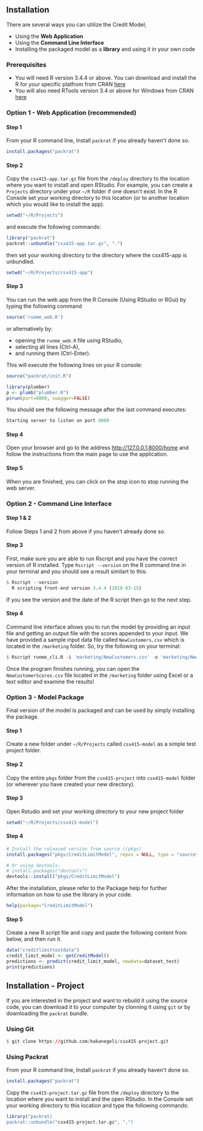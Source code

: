 ## Installation

There are several ways you can utilize the Credit Model; 

* Using the **Web Application**
* Using the **Command Line Interface**
* Installing the packaged model as a **library** and using it in your own code

### Prerequisites

* You will need R version 3.4.4 or above. You can download and install the R for your specific platfrom from CRAN  [here](https://cran.r-project.org/)
* You will also need RTools version 3.4 or above for Windows from CRAN [here](https://cran.r-project.org/bin/windows/Rtools/)

### Option 1 - Web Application (recommended)

#### Step 1
From your R command line, Install `packrat` if you already haven't done so.

``` r
install.packages("packrat")
```
#### Step 2
Copy the `csx415-app.tar.gz` file from the `/deploy` directory to the location where you want to install and open RStudio. For example, you can create a `Projects` directory under your `~/R` folder if one doesn't exist. In the R Console set your working directory to this location (or to another location which you would like to install the app).

```r
setwd("~/R/Projects")
```
and execute the following commands:

``` r
library("packrat")
packrat::unbundle("csx415-app.tar.gz", ".")
```
then set your working directory to the directory where the csx415-app is unbundled.

```r
setwd("~/R/Projects/csx415-app")
```

#### Step 3
You can run the web app from the R Console (Using RStudio or RGui) by typing the following command

``` r
source('runme_web.R')
```

or alternatively by:

* opening the `runme_web.R` file using RStudio, 
* selecting all lines (Ctrl-A), 
* and running them (Ctrl-Enter). 

This will execute the following lines on your R console: 

``` r
source("packrat/init.R")

library(plumber)
p <- plumb("plumber.R")
p$run(port=8000, swagger=FALSE)
```
You should see the following message after the last command executes:

```r
Starting server to listen on port 8000
```

#### Step 4
Open your browser and go to the address http://127.0.0.1:8000/home and follow the instructions from the main page to use the application.

#### Step 5
When you are finished, you can click on the stop icon to stop running the web server.

### Option 2 - Command Line Interface

#### Step 1 & 2
Follow Steps 1 and 2 from above if you haven't already done so.

#### Step 3
First, make sure you are able to run Rscript and you have the correct version of R installed. Type `Rscript --version` on the R command line in your terminal and you should see a result similart to this:

``` r
$ Rscript --version
  R scripting front-end version 3.4.4 (2018-03-15)
```
If you see the version and the date of the R script then go to the next step.

#### Step 4
Command line interface allows you to run the model by providing an input file and getting an output file with the scores appended to your input. We have provided a sample input data file called `NewCustomers.csv` which is located in the `/marketing` folder. So, try the following on your terminal:

``` r
$ Rscript runme_cli.R -i 'marketing/NewCustomers.csv' -o 'marketing/NewCustomerScores.csv'
```
Once the program finishes running, you can open the `NewCustomerScores.csv` file located in the `/marketing` folder using Excel or a text editor and examine the results!

### Option 3 - Model Package

Final version of the model is packaged and can be used by simply installing the package.

#### Step 1

Create a new folder under `~/R/Projects` called `csx415-model` as a simple test project folder.

#### Step 2

Copy the entire `pkgs` folder from the `csx415-project` into `csx415-model` folder (or wherever you have created your new directory).

#### Step 3

Open Rstudio and set your working directory to your new project folder

```r
setwd("~/R/Projects/csx415-model")
```

#### Step 4

``` r
# Install the released version from source (/pkgs)
install.packages("pkgs/CreditLimitModel", repos = NULL, type = "source")

# Or using devtools:
# install.packages("devtools")
devtools::install("pkgs/CreditLimitModel")
```
After the installation, please refer to the Package help for further information on how to use the library in your code.

``` r
help(package="CreditLimitModel")
```
#### Step 5
Create a new R script file and copy and paste the following content from below, and then run it.

```r
data("creditlimittestdata")
credit_limit_model <- getCreditModel()
predictions <- predict(credit_limit_model, newdata=dataset_test)
print(predictions)
```

## Installation - Project

If you are interested in the project and want to rebuild it using the source code, you can download it to your computer by clonning it using `git` or by downloading the `packrat` bundle.

### Using Git

```r
$ git clone https://github.com/hakanegeli/csx415-project.git
```

### Using Packrat

From your R command line, Install `packrat` if you already haven't done so.

``` r
install.packages("packrat")
```

Copy the `csx415-project.tar.gz` file from the `/deploy` directory to the location where you want to install and the open RStudio. In the Console set your working directory to this location and type the following commands:

``` r
library("packrat)
packrat::unbundle("csx415-project.tar.gz", ".")
```
